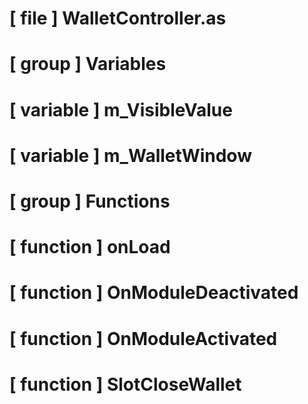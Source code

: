 # [ file ] WalletController.as

# [ group ] Variables

# [ variable ] m_VisibleValue

# [ variable ] m_WalletWindow

# [ group ] Functions

# [ function ] onLoad

# [ function ] OnModuleDeactivated

# [ function ] OnModuleActivated

# [ function ] SlotCloseWallet

